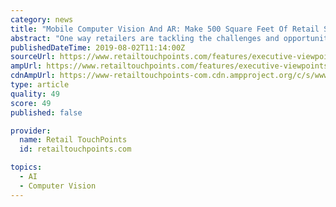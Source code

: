 ```yaml
---
category: news
title: "Mobile Computer Vision And AR: Make 500 Square Feet Of Retail Space Feel Like 50,000 Square Feet"
abstract: "One way retailers are tackling the challenges and opportunities posed by the rebalancing of online versus physical shopping, is to experiment with smaller stores and even pop-up stores. It’s 80% cheaper to launch a pop-up shop than a traditional retail ..."
publishedDateTime: 2019-08-02T11:14:00Z
sourceUrl: https://www.retailtouchpoints.com/features/executive-viewpoints/mobile-computer-vision-and-ar-make-500-square-feet-of-retail-space-feel-like-50-000-square-feet
ampUrl: https://www.retailtouchpoints.com/features/executive-viewpoints/mobile-computer-vision-and-ar-make-500-square-feet-of-retail-space-feel-like-50-000-square-feet/amp
cdnAmpUrl: https://www-retailtouchpoints-com.cdn.ampproject.org/c/s/www.retailtouchpoints.com/features/executive-viewpoints/mobile-computer-vision-and-ar-make-500-square-feet-of-retail-space-feel-like-50-000-square-feet/amp
type: article
quality: 49
score: 49
published: false

provider:
  name: Retail TouchPoints
  id: retailtouchpoints.com

topics:
  - AI
  - Computer Vision
---
```

